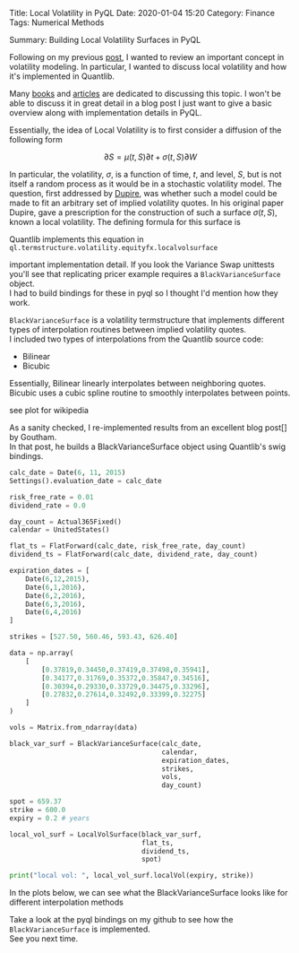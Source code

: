 Title: Local Volatility in PyQL
Date: 2020-01-04 15:20
Category: Finance
Tags: Numerical Methods

Summary: Building Local Volatility Surfaces in PyQL

Following on my previous [post](lostinthelyceum.com/Black-Variance-Surface-in-PyQL.html), I wanted to review an important concept in
volatility modeling. In particular, I wanted to discuss local volatility and how
it's implemented in Quantlib.

Many [books](https://books.google.com/books/about/The_Volatility_Surface.html?id=P7ASlvLRsKMC&source=kp_book_description)
and [articles](https://en.wikipedia.org/wiki/Local_volatility) are dedicated
to discussing this topic.  I won't be able to discuss it in great detail in a
blog post I just want to give a basic overview along with implementation details
in PyQL.

Essentially, the idea of Local Volatility is to first consider a diffusion of
the following form

$$\partial S = \mu(t, S)\partial t + \sigma(t,S)\partial W$$  

In particular, the volatility, $\sigma$, is a function of time, $t$, and level, $S$,
but is not itself a random process as it would be in a stochastic volatility
model. The question, first addressed by [Dupire](https://web.archive.org/web/20120907114056/http://www.risk.net/data/risk/pdf/technical/2007/risk20_0707_technical_volatility.pdf), was whether such a model could
be made to fit an arbitrary set of implied volatility quotes.  In his original
paper Dupire, gave a prescription for the construction of such a surface
$\sigma(t,S)$, known a local volatility.  The defining formula for this surface is

$$$$

Quantlib implements this equation in ``ql.termstructure.volatility.equityfx.localvolsurface``


important implementation detail.  If you look the Variance Swap unittests you'll
see that replicating pricer example requires a ``BlackVarianceSurface`` object.  
I had to build bindings for these in pyql so I thought I'd mention how they work.

``BlackVarianceSurface`` is a volatility termstructure that implements different
types of interpolation routines between implied volatility quotes.  
I included two types of interpolations from the Quantlib source code:

* Bilinear
* Bicubic

Essentially, Bilinear linearly interpolates between neighboring quotes.
Bicubic uses a cubic spline routine to smoothly interpolates between points.

see plot for wikipedia

As a sanity checked, I re-implemented results from an excellent blog post[] by Goutham.  
In that post, he builds a BlackVarianceSurface object using Quantlib's swig bindings.       


```python
calc_date = Date(6, 11, 2015)
Settings().evaluation_date = calc_date

risk_free_rate = 0.01
dividend_rate = 0.0

day_count = Actual365Fixed()
calendar = UnitedStates()

flat_ts = FlatForward(calc_date, risk_free_rate, day_count)
dividend_ts = FlatForward(calc_date, dividend_rate, day_count)

expiration_dates = [
    Date(6,12,2015),
    Date(6,1,2016),
    Date(6,2,2016),
    Date(6,3,2016),
    Date(6,4,2016)
]

strikes = [527.50, 560.46, 593.43, 626.40]

data = np.array(
    [
        [0.37819,0.34450,0.37419,0.37498,0.35941],
        [0.34177,0.31769,0.35372,0.35847,0.34516],
        [0.30394,0.29330,0.33729,0.34475,0.33296],
        [0.27832,0.27614,0.32492,0.33399,0.32275]
    ]
)

vols = Matrix.from_ndarray(data)

black_var_surf = BlackVarianceSurface(calc_date,
                                      calendar,
                                      expiration_dates,
                                      strikes,
                                      vols,
                                      day_count)

spot = 659.37
strike = 600.0
expiry = 0.2 # years

local_vol_surf = LocalVolSurface(black_var_surf,
                                 flat_ts,
                                 dividend_ts,
                                 spot)

print("local vol: ", local_vol_surf.localVol(expiry, strike))

```

In the plots below, we can see what the BlackVarianceSurface looks like for
different interpolation methods

Take a look at the pyql bindings on my github to see how the ``BlackVarianceSurface`` is implemented.  
See you next time.
